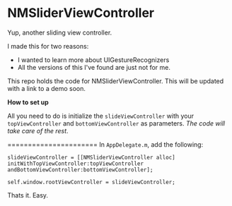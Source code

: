 NMSliderViewController
======================

Yup, another sliding view controller.

I made this for two reasons:

+ I wanted to learn more about UIGestureRecognizers
+ All the versions of this I've found are just not for me.

This repo holds the code for NMSliderViewController.  This will be updated with a link to a demo soon.

**How to set up**

All you need to do is initialize the `slideViewController` with your `topViewController` and `bottomViewController` as parameters.
 _The code will take care of the rest_.


======================
In `AppDelegate.m`, add the following:

`slideViewController = [[NMSliderViewController alloc] initWithTopViewController:topViewController andBottomViewController:bottomViewController];`

`self.window.rootViewController = slideViewController;`

Thats it. Easy.